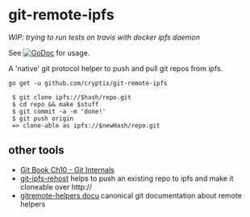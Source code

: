 # git-remote-ipfs

_WIP: trying to run tests on travis with docker ipfs daemon_

See [![GoDoc](https://godoc.org/github.com/cryptix/git-remote-ipfs?status.svg)](https://godoc.org/github.com/cryptix/git-remote-ipfs) for usage.

A 'native' git protocol helper to push and pull git repos from ipfs.

`go get -u github.com/cryptix/git-remote-ipfs`


```
 $ git clone ipfs://$hash/repo.git
 $ cd repo && make $stuff
 $ git commit -a -m 'done!'
 $ git push origin
 => clone-able as ipfs://$newHash/repo.git
```
## other tools

* [Git Book Ch10 - Git Internals](https://git-scm.com/book/en/v2/Git-Internals-Plumbing-and-Porcelain)
* [git-ipfs-rehost](https://github.com/whyrusleeping/git-ipfs-rehost) helps to push an existing repo to ipfs and make it cloneable over http://
* [gitremote-helpers docu](https://git-scm.com/docs/gitremote-helpers) canonical git documentation about remote helpers
